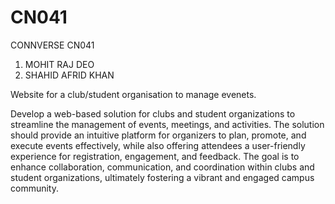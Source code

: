 # CN041
CONNVERSE
CN041
1. MOHIT RAJ DEO 
2. SHAHID AFRID KHAN 

Website for a club/student organisation to manage evenets.

Develop a web-based solution for clubs and student organizations to streamline the management of events, meetings, and activities. The solution should provide an intuitive platform for organizers to plan, promote, and execute events effectively, while also offering attendees a user-friendly experience for registration, engagement, and feedback. The goal is to enhance collaboration, communication, and coordination within clubs and student organizations, ultimately fostering a vibrant and engaged campus community.
